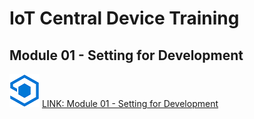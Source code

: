 # IoT Central Device Training

## Module 01 - Setting for Development
![alt text](./Assets/azure_iot_central_sml.png "Module 01 - Setting for Development")
[LINK: Module 01 - Setting for Development](./Module01/README.md)